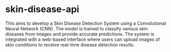 # skin-disease-api
This aims to develop a Skin Disease Detection System using a Convolutional Neural Network (CNN). The model is trained to classify various skin diseases from images and provide accurate predictions. The system is integrated with a web-based interface where users can upload images of skin conditions to receive real-time disease detection results.
